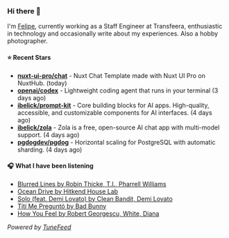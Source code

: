### Hi there 👋

I'm [Felipe](https://felipevm.com), currently working as a Staff Engineer at Transfeera, enthusiastic in technology and occasionally write about my experiences. Also a hobby photographer.

#### ⭐ Recent Stars
- **[nuxt-ui-pro/chat](https://github.com/nuxt-ui-pro/chat)** - Nuxt Chat Template made with Nuxt UI Pro on NuxtHub. (today)
- **[openai/codex](https://github.com/openai/codex)** - Lightweight coding agent that runs in your terminal (3 days ago)
- **[ibelick/prompt-kit](https://github.com/ibelick/prompt-kit)** - Core building blocks for AI apps.  High-quality, accessible, and customizable components for AI interfaces. (4 days ago)
- **[ibelick/zola](https://github.com/ibelick/zola)** - Zola is a free, open-source AI chat app with multi-model support. (4 days ago)
- **[pgdogdev/pgdog](https://github.com/pgdogdev/pgdog)** - Horizontal scaling for PostgreSQL with automatic sharding. (4 days ago)

#### 🎧 What I have been listening
- [Blurred Lines by Robin Thicke, T.I., Pharrell Williams](https://open.spotify.com/track/0n4bITAu0Y0nigrz3MFJMb)
- [Ocean Drive by Hitkend House Lab](https://open.spotify.com/track/4cF0x9lNYHrVeG0qLNXlm5)
- [Solo (feat. Demi Lovato) by Clean Bandit, Demi Lovato](https://open.spotify.com/track/3NuK5xMlSlB6K2Qp16zf3h)
- [Tití Me Preguntó by Bad Bunny](https://open.spotify.com/track/1IHWl5LamUGEuP4ozKQSXZ)
- [How You Feel by Robert Georgescu, White, Diana](https://open.spotify.com/track/7GAwVwebIU8SCbsh7imOkb)

_Powered by [TuneFeed](https://tunefeed.app?ref=github.com)_
